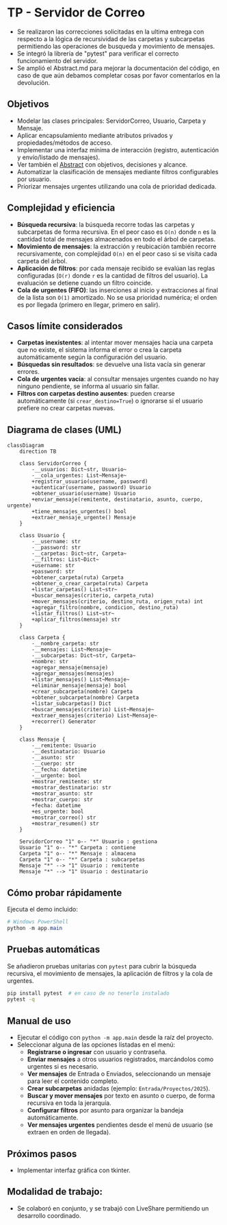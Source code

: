# TP - Servidor de Correo

- Se realizaron las correcciones solicitadas en la ultima entrega con respecto a la lógica de recursividad de las carpetas y subcarpetas permitiendo las operaciones de busqueda y movimiento de mensajes.
- Se integró la librería de "pytest" para verificar el correcto funcionamiento del servidor.
- Se amplió el Abstract.md para mejorar la documentación del código, en caso de que aún debamos completar cosas por favor comentarlos en la devolución.

## Objetivos

- Modelar las clases principales: ServidorCorreo, Usuario, Carpeta y Mensaje.
- Aplicar encapsulamiento mediante atributos privados y propiedades/métodos de acceso.
- Implementar una interfaz mínima de interacción (registro, autenticación y envío/listado de mensajes).
- Ver también el [Abstract](./docs/abstract.md) con objetivos, decisiones y alcance.
- Automatizar la clasificación de mensajes mediante filtros configurables por usuario.
- Priorizar mensajes urgentes utilizando una cola de prioridad dedicada.

## Complejidad y eficiencia

- **Búsqueda recursiva**: la búsqueda recorre todas las carpetas y subcarpetas de forma recursiva. En el peor caso es `O(n)` donde `n` es la cantidad total de mensajes almacenados en todo el árbol de carpetas.
- **Movimiento de mensajes**: la extracción y reubicación también recorre recursivamente, con complejidad `O(n)` en el peor caso si se visita cada carpeta del árbol.
- **Aplicación de filtros**: por cada mensaje recibido se evalúan las reglas configuradas (`O(r)` donde `r` es la cantidad de filtros del usuario). La evaluación se detiene cuando un filtro coincide.
- **Cola de urgentes (FIFO)**: las inserciones al inicio y extracciones al final de la lista son `O(1)` amortizado. No se usa prioridad numérica; el orden es por llegada (primero en llegar, primero en salir).

## Casos límite considerados

- **Carpetas inexistentes**: al intentar mover mensajes hacia una carpeta que no existe, el sistema informa el error o crea la carpeta automáticamente según la configuración del usuario.
- **Búsquedas sin resultados**: se devuelve una lista vacía sin generar errores.
- **Cola de urgentes vacía**: al consultar mensajes urgentes cuando no hay ninguno pendiente, se informa al usuario sin fallar.
- **Filtros con carpetas destino ausentes**: pueden crearse automáticamente (si `crear_destino=True`) o ignorarse si el usuario prefiere no crear carpetas nuevas.

## Diagrama de clases (UML)

```mermaid
classDiagram
    direction TB

    class ServidorCorreo {
        -__usuarios: Dict~str, Usuario~
        -__cola_urgentes: List~Mensaje~
        +registrar_usuario(username, password)
        +autenticar(username, password) Usuario
        +obtener_usuario(username) Usuario
        +enviar_mensaje(remitente, destinatario, asunto, cuerpo, urgente)
        +tiene_mensajes_urgentes() bool
        +extraer_mensaje_urgente() Mensaje
    }

    class Usuario {
        -__username: str
        -__password: str
        -__carpetas: Dict~str, Carpeta~
        -__filtros: List~Dict~
        +username: str
        +password: str
        +obtener_carpeta(ruta) Carpeta
        +obtener_o_crear_carpeta(ruta) Carpeta
        +listar_carpetas() List~str~
        +buscar_mensajes(criterio, carpeta_ruta)
        +mover_mensajes(criterio, destino_ruta, origen_ruta) int
        +agregar_filtro(nombre, condicion, destino_ruta)
        +listar_filtros() List~str~
        +aplicar_filtros(mensaje) str
    }

    class Carpeta {
        -__nombre_carpeta: str
        -__mensajes: List~Mensaje~
        -__subcarpetas: Dict~str, Carpeta~
        +nombre: str
        +agregar_mensaje(mensaje)
        +agregar_mensajes(mensajes)
        +listar_mensajes() List~Mensaje~
        +eliminar_mensaje(mensaje) bool
        +crear_subcarpeta(nombre) Carpeta
        +obtener_subcarpeta(nombre) Carpeta
        +listar_subcarpetas() Dict
        +buscar_mensajes(criterio) List~Mensaje~
        +extraer_mensajes(criterio) List~Mensaje~
        +recorrer() Generator
    }

    class Mensaje {
        -__remitente: Usuario
        -__destinatario: Usuario
        -__asunto: str
        -__cuerpo: str
        -__fecha: datetime
        -__urgente: bool
        +mostrar_remitente: str
        +mostrar_destinatario: str
        +mostrar_asunto: str
        +mostrar_cuerpo: str
        +fecha: datetime
        +es_urgente: bool
        +mostrar_correo() str
        +mostrar_resumen() str
    }

    ServidorCorreo "1" o-- "*" Usuario : gestiona
    Usuario "1" o-- "*" Carpeta : contiene
    Carpeta "1" o-- "*" Mensaje : almacena
    Carpeta "1" o-- "*" Carpeta : subcarpetas
    Mensaje "*" --> "1" Usuario : remitente
    Mensaje "*" --> "1" Usuario : destinatario
```

## Cómo probar rápidamente

Ejecuta el demo incluido:

```powershell
# Windows PowerShell
python -m app.main
```

## Pruebas automáticas

Se añadieron pruebas unitarias con `pytest` para cubrir la búsqueda recursiva, el movimiento de mensajes, la aplicación de filtros y la cola de urgentes.

```bash
pip install pytest  # en caso de no tenerlo instalado
pytest -q
```

## Manual de uso

- Ejecutar el código con `python -m app.main` desde la raíz del proyecto.
- Seleccionar alguna de las opciones listadas en el menú:
  - **Registrarse o ingresar** con usuario y contraseña.
  - **Enviar mensajes** a otros usuarios registrados, marcándolos como urgentes si es necesario.
  - **Ver mensajes** de Entrada o Enviados, seleccionando un mensaje para leer el contenido completo.
  - **Crear subcarpetas** anidadas (ejemplo: `Entrada/Proyectos/2025`).
  - **Buscar y mover mensajes** por texto en asunto o cuerpo, de forma recursiva en toda la jerarquía.
  - **Configurar filtros** por asunto para organizar la bandeja automáticamente.
  - **Ver mensajes urgentes** pendientes desde el menú de usuario (se extraen en orden de llegada).

## Próximos pasos

- Implementar interfaz gráfica con tkinter.

## Modalidad de trabajo:

- Se colaboró en conjunto, y se trabajó con LiveShare permitiendo un desarrollo coordinado.
